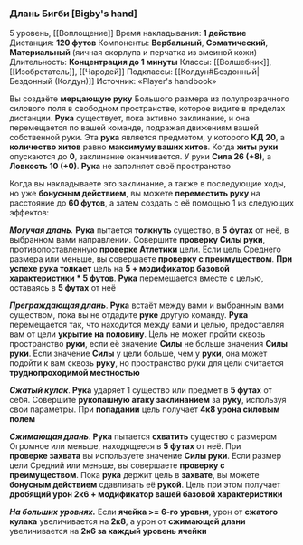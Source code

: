 ### Длань Бигби [Bigby's hand]

5 уровень, [[Воплощение]]
Время накладывания: **1 действие**
Дистанция: **120 футов**
Компоненты: **Вербальный**, **Соматический**, **Материальный** (яичная скорлупа и перчатка из змеиной кожи)
Длительность: **Концентрация до 1 минуты**
Классы: [[Волшебник]], [[Изобретатель]], [[Чародей]]
Подклассы: [[Колдун#Бездонный|Бездонный (Колдун)]]
Источник: «Player's handbook»

Вы создаёте **мерцающую руку** Большого размера из полупрозрачного силового поля в свободном пространстве, которое видите в пределах дистанции. **Рука** существует, пока активно заклинание, и она перемещается по вашей команде, подражая движениям вашей собственной руки. Эта **рука** является предметом, у которого **КД 20**, а **количество хитов** равно **максимуму ваших хитов**. Когда **хиты руки** опускаются до **0**, заклинание оканчивается. У руки **Сила 26 (+8)**, а **Ловкость 10 (+0)**. **Рука** не заполняет своё пространство

Когда вы накладываете это заклинание, а также в последующие ходы, но уже **бонусным действием**, вы можете **переместить руку** на расстояние до **60 футов**, а затем создать с её помощью 1 из следующих эффектов:

_**Могучая длань**._ **Рука** пытается **толкнуть** существо, в **5 футах** от неё, в выбранном вами направлении. Совершите **проверку Силы руки**, противопоставленную **проверке Атлетики** цели. Если цель Среднего размера или меньше, вы совершаете **проверку с преимуществом**. **При успехе рука толкает** цель на **5 + модификатор базовой характеристики * 5 футов**. **Рука** перемещается вместе с целью, оставаясь в **5 футах** от неё

**_Преграждающая длань_**. **Рука** встаёт между вами и выбранным вами существом, пока вы не отдадите **руке** другую команду. **Рука** перемещается так, что находится между вами и целью, предоставляя вам от цели **укрытие на половину**. Цель не может пройти сквозь пространство **руки**, если её значение **Силы** не больше значения **Силы руки**. Если значение **Силы** у цели больше, чем у **руки**, она может подойти к вам сквозь **руку**, но пространство руки для цели считается **труднопроходимой местностью**

**_Сжатый кулак_**. **Рука** ударяет 1 существо или предмет в **5 футах** от себя. Совершите **рукопашную атаку заклинанием** за **руку**, используя свои параметры. При **попадании** цель получает **4к8 урона силовым полем**

**_Сжимающая длань_**. **Рука** пытается **схватить** существо с размером Огромное или меньше, находящееся в **5 футах** от неё. При **проверке захвата** вы используете значение **Силы руки**. Если размер цели Средний или меньше, вы совершаете **проверку с преимуществом**. Пока **рука** держит цель в **захвате**, вы можете **бонусным действием** сдавливать её **рукой**. Цель при этом получает **дробящий урон 2к6 + модификатор вашей базовой характеристики**

**_На больших уровнях._** Если **ячейка >= 6-го уровня**, урон от **сжатого кулака** увеличивается на **2к8**, а урон от **сжимающей длани** увеличивается на **2к6 за каждый уровень ячейки**